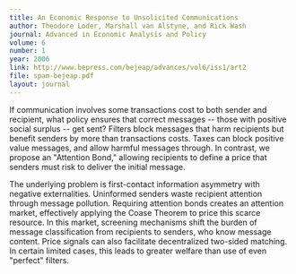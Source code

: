 ```yaml
---
title: An Economic Response to Unsolicited Communications
author: Theodore Loder, Marshall van Alstyne, and Rick Wash
journal: Advanced in Economic Analysis and Policy
volume: 6
number: 1
year: 2006
link: http://www.bepress.com/bejeap/advances/vol6/iss1/art2
file: spam-bejeap.pdf
layout: journal
---
```


If communication involves some transactions cost to both sender and recipient, what policy ensures that correct messages
-- those with positive social surplus -- get sent? Filters block messages that harm recipients but benefit senders by
more than transactions costs. Taxes can block positive value messages, and allow harmful messages through. In contrast,
we propose an "Attention Bond," allowing recipients to define a price that senders must risk to deliver the initial
message.

The underlying problem is first-contact information asymmetry with negative externalities. Uninformed senders waste
recipient attention through message pollution. Requiring attention bonds creates an attention market, effectively
applying the Coase Theorem to price this scarce resource. In this market, screening mechanisms shift the burden of
message classification from recipients to senders, who know message content. Price signals can also facilitate
decentralized two-sided matching. In certain limited cases, this leads to greater welfare than use of even "perfect"
filters.

